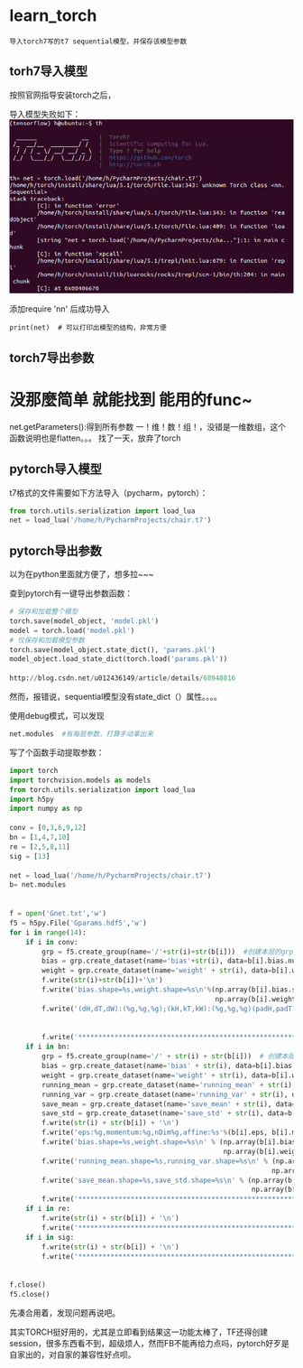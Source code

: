 # learn_torch

```
导入torch7写的t7 sequential模型，并保存该模型参数
```
## torh7导入模型
按照官网指导安装torch之后，

导入模型失败如下：
![1.png](https://github.com/xhygh/learn_torch/blob/master/torch7%E5%AD%A6%E4%B9%A0/1.png?raw=true)

添加require 'nn' 后成功导入
```
print(net)  # 可以打印出模型的结构，非常方便
```


## torch7导出参数

# 没那麼简单 就能找到 能用的func~ #
net.getParameters():得到所有参数 一！维！数！组！，没错是一维数组，这个函数说明也是flatten。。。
找了一天，放弃了torch


## pytorch导入模型

t7格式的文件需要如下方法导入（pycharm，pytorch）：
```python
from torch.utils.serialization import load_lua
net = load_lua('/home/h/PycharmProjects/chair.t7')
```

## pytorch导出参数

以为在python里面就方便了，想多拉~~~

查到pytorch有一键导出参数函数：

```python
# 保存和加载整个模型
torch.save(model_object, 'model.pkl')
model = torch.load('model.pkl')
# 仅保存和加载模型参数
torch.save(model_object.state_dict(), 'params.pkl')
model_object.load_state_dict(torch.load('params.pkl'))

http://blog.csdn.net/u012436149/article/details/68948816
```

然而，报错说，sequential模型没有state_dict（）属性。。。。

使用debug模式，可以发现
```python
net.modules  #有每层参数，打算手动拿出来
```

写了个函数手动提取参数：
```python
import torch
import torchvision.models as models
from torch.utils.serialization import load_lua
import h5py
import numpy as np

conv = [0,3,6,9,12]
bn = [1,4,7,10]
re = [2,5,8,11]
sig = [13]

net = load_lua('/home/h/PycharmProjects/chair.t7')
b= net.modules


f = open('Gnet.txt','w')
f5 = h5py.File('Gparams.hdf5','w')
for i in range(14):
    if i in conv:
        grp = f5.create_group(name='/'+str(i)+str(b[i]))  #创建本层的grp
        bias = grp.create_dataset(name='bias'+str(i), data=b[i].bias.numpy())  #存入本层bias
        weight = grp.create_dataset(name='weight' + str(i), data=b[i].weight.numpy())  #存入本层weight
        f.write(str(i)+str(b[i])+'\n')
        f.write('bias.shape=%s,weight.shape=%s\n'%(np.array(b[i].bias.size()),
                                                   np.array(b[i].weight.size())))
        f.write('(dH,dT,dW):(%g,%g,%g);(kH,kT,kW):(%g,%g,%g)(padH,padT,padW):(%g,%g,%g)\n'%(b[i].dH, b[i].dT, b[i].dW,
                                                                                          b[i].kH, b[i].kT, b[i].kW,
                                                                                          b[i].padH, b[i].padT, b[i].padW))
        f.write('*******************************************************************************\n')
    if i in bn:
        grp = f5.create_group(name='/' + str(i) + str(b[i]))  # 创建本层的grp
        bias = grp.create_dataset(name='bias' + str(i), data=b[i].bias.numpy())  # 存入本层bias
        weight = grp.create_dataset(name='weight' + str(i), data=b[i].weight.numpy())  # 存入本层weight
        running_mean = grp.create_dataset(name='running_mean' + str(i), data=b[i].running_mean.numpy())  
        running_var = grp.create_dataset(name='running_var' + str(i), data=b[i].running_var.numpy())  
        save_mean = grp.create_dataset(name='save_mean' + str(i), data=b[i].save_mean.numpy())  
        save_std = grp.create_dataset(name='save_std' + str(i), data=b[i].save_std.numpy()) 
        f.write(str(i) + str(b[i]) + '\n')
        f.write('eps:%g,momentum:%g,nDim%g,affine:%s'%(b[i].eps, b[i].momentum, b[i].nDim, str(b[i].affine)))
        f.write('bias.shape=%s,weight.shape=%s\n' % (np.array(b[i].bias.size()),
                                                     np.array(b[i].weight.size())))
        f.write('running_mean.shape=%s,running_var.shape=%s\n' % (np.array(b[i].running_mean.size()),
                                                                 np.array(b[i].running_var.size())))
        f.write('save_mean.shape=%s,save_std.shape=%s\n' % (np.array(b[i].save_mean.size()),
                                                            np.array(b[i].save_std.size())))
        f.write('*******************************************************************************\n')
    if i in re:
        f.write(str(i) + str(b[i]) + '\n')
        f.write('*******************************************************************************\n')
    if i in sig:
        f.write(str(i) + str(b[i]) + '\n')
        f.write('*******************************************************************************\n')


f.close()
f5.close()
```

先凑合用着，发现问题再说吧。

其实TORCH挺好用的，尤其是立即看到结果这一功能太棒了，TF还得创建session，很多东西看不到，超级烦人，然而FB不能再给力点吗，pytorch好歹是自家出的，对自家的兼容性好点呗。
